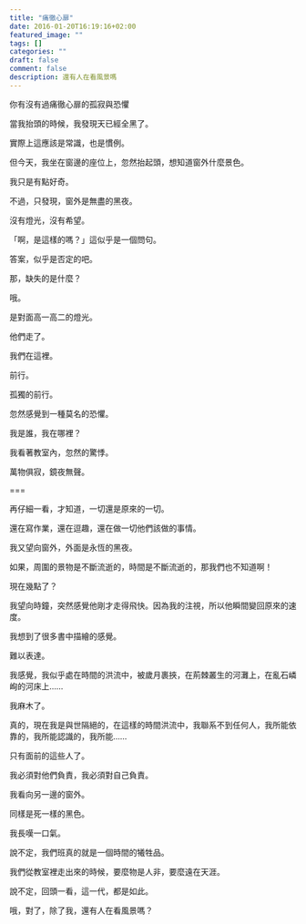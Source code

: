 ```yaml
---
title: "痛徹心扉"
date: 2016-01-20T16:19:16+02:00
featured_image: ""
tags: []
categories: ""
draft: false
comment: false
description: 還有人在看風景嗎
---
```


你有沒有過痛徹心扉的孤寂與恐懼

當我抬頭的時候，我發現天已經全黑了。

實際上這應該是常識，也是慣例。

但今天，我坐在窗邊的座位上，忽然抬起頭，想知道窗外什麼景色。

我只是有點好奇。

不過，只發現，窗外是無盡的黑夜。

沒有燈光，沒有希望。

「啊，是這樣的嗎？」這似乎是一個問句。

答案，似乎是否定的吧。

那，缺失的是什麼？

哦。

是對面高一高二的燈光。

他們走了。

我們在這裡。

前行。

孤獨的前行。

忽然感覺到一種莫名的恐懼。

我是誰，我在哪裡？

我看著教室內，忽然的驚悸。

萬物俱寂，鏡夜無聲。

===

再仔細一看，才知道，一切還是原來的一切。

還在寫作業，還在逗趣，還在做一切他們該做的事情。

我又望向窗外，外面是永恆的黑夜。

如果，周圍的景物是不斷流逝的，時間是不斷流逝的，那我們也不知道啊！

現在幾點了？

我望向時鐘，突然感覺他剛才走得飛快。因為我的注視，所以他瞬間變回原來的速度。

我想到了很多書中描繪的感覺。

難以表達。

我感覺，我似乎處在時間的洪流中，被歲月裹挾，在荊棘叢生的河灘上，在亂石嶙峋的河床上……

我麻木了。

真的，現在我是與世隔絕的，在這樣的時間洪流中，我聯系不到任何人，我所能依靠的，我所能認識的，我所能……

只有面前的這些人了。

我必須對他們負責，我必須對自己負責。

我看向另一邊的窗外。

同樣是死一樣的黑色。

我長嘆一口氣。

說不定，我們班真的就是一個時間的犧牲品。

我們從教室裡走出來的時候，要麼物是人非，要麼遠在天涯。

說不定，回頭一看，這一代，都是如此。

哦，對了，除了我，還有人在看風景嗎？